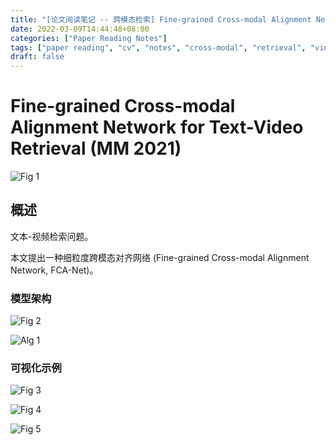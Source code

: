 ```yaml
---
title: "[论文阅读笔记 -- 跨模态检索] Fine-grained Cross-modal Alignment Network for TVR (MM 2021)"
date: 2022-03-09T14:44:48+08:00
categories: ["Paper Reading Notes"]
tags: ["paper reading", "cv", "notes", "cross-modal", "retrieval", "video"]
draft: false
---
```


# Fine-grained Cross-modal Alignment Network for Text-Video Retrieval (MM 2021)

![Fig 1](/images/2022/PRN209/1.png)

## 概述

文本-视频检索问题。  

本文提出一种细粒度跨模态对齐网络 (Fine-grained Cross-modal Alignment Network, FCA-Net)。  

### 模型架构

![Fig 2](/images/2022/PRN209/2.png)

![Alg 1](/images/2022/PRN209/A1.png)

### 可视化示例

![Fig 3](/images/2022/PRN209/3.png)

![Fig 4](/images/2022/PRN209/4.png)

![Fig 5](/images/2022/PRN209/5.png)
